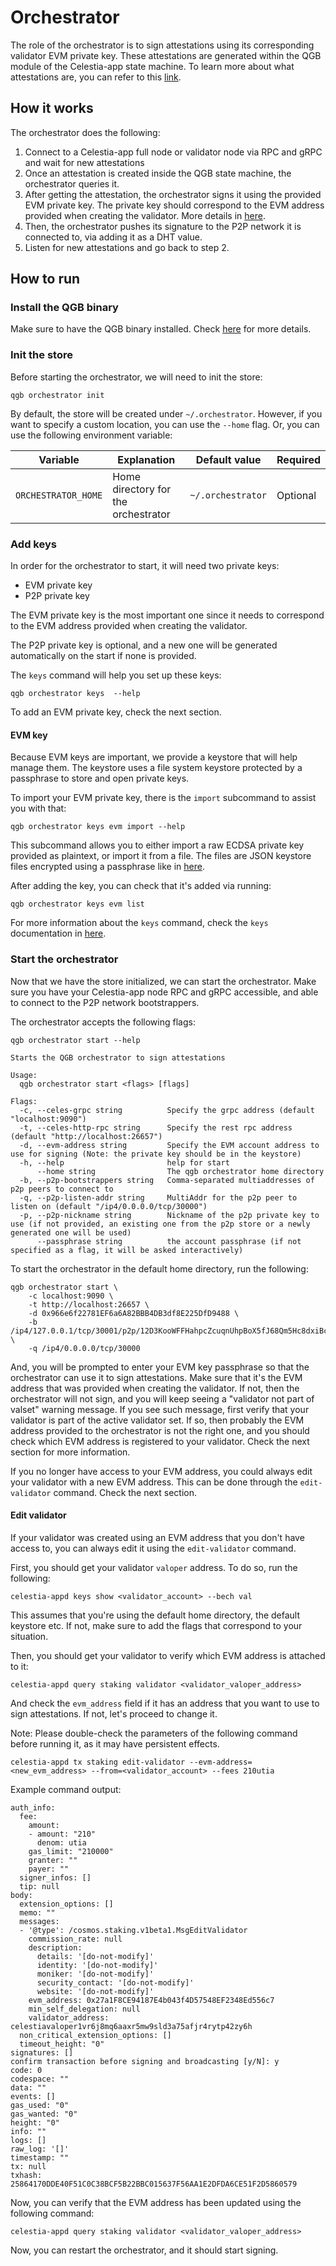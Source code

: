 # Orchestrator

The role of the orchestrator is to sign attestations using its corresponding validator EVM private key. These attestations are generated within the QGB module of the Celestia-app state machine. To learn more about what attestations are, you can refer to this [link](https://github.com/celestiaorg/celestia-app/tree/main/x/qgb).

## How it works

The orchestrator does the following:

1. Connect to a Celestia-app full node or validator node via RPC and gRPC and wait for new attestations
2. Once an attestation is created inside the QGB state machine, the orchestrator queries it.
3. After getting the attestation, the orchestrator signs it using the provided EVM private key. The private key should correspond to the EVM address provided when creating the validator. More details in [here](https://docs.celestia.org/nodes/validator-node/#setup-qgb-keys).
4. Then, the orchestrator pushes its signature to the P2P network it is connected to, via adding it as a DHT value.
5. Listen for new attestations and go back to step 2.

## How to run

### Install the QGB binary

Make sure to have the QGB binary installed. Check [here](https://github.com/celestiaorg/orchestrator-relayer/blob/main/README.md) for more details.

### Init the store

Before starting the orchestrator, we will need to init the store:

```ssh
qgb orchestrator init
```

By default, the store will be created under `~/.orchestrator`. However, if you want to specify a custom location, you can use the `--home` flag. Or, you can use the following environment variable:

| Variable            | Explanation                           | Default value     | Required |
|---------------------|---------------------------------------|-------------------|----------|
| `ORCHESTRATOR_HOME` | Home directory for the orchestrator   | `~/.orchestrator` | Optional |

### Add keys

In order for the orchestrator to start, it will need two private keys:

- EVM private key
- P2P private key

The EVM private key is the most important one since it needs to correspond to the EVM address provided when creating the validator.

The P2P private key is optional, and a new one will be generated automatically on the start if none is provided.

The `keys` command will help you set up these keys:

```ssh
qgb orchestrator keys  --help
```

To add an EVM private key, check the next section.

#### EVM key

Because EVM keys are important, we provide a keystore that will help manage them. The keystore uses a file system keystore protected by a passphrase to store and open private keys.

To import your EVM private key, there is the `import` subcommand to assist you with that:

```ssh
qgb orchestrator keys evm import --help
```

This subcommand allows you to either import a raw ECDSA private key provided as plaintext, or import it from a file. The files are JSON keystore files encrypted using a passphrase like in [here](https://geth.ethereum.org/docs/developers/dapp-developer/native-accounts).

After adding the key, you can check that it's added via running:

```ssh
qgb orchestrator keys evm list
```

For more information about the `keys` command, check the `keys` documentation in [here](https://github.com/celestiaorg/orchestrator-relayer/blob/main/docs/keys.md).

### Start the orchestrator

Now that we have the store initialized, we can start the orchestrator. Make sure you have your Celestia-app node RPC and gRPC accessible, and able to connect to the P2P network bootstrappers.

The orchestrator accepts the following flags:

```ssh
qgb orchestrator start --help

Starts the QGB orchestrator to sign attestations

Usage:
  qgb orchestrator start <flags> [flags]

Flags:
  -c, --celes-grpc string          Specify the grpc address (default "localhost:9090")
  -t, --celes-http-rpc string      Specify the rest rpc address (default "http://localhost:26657")
  -d, --evm-address string         Specify the EVM account address to use for signing (Note: the private key should be in the keystore)
  -h, --help                       help for start
      --home string                The qgb orchestrator home directory
  -b, --p2p-bootstrappers string   Comma-separated multiaddresses of p2p peers to connect to
  -q, --p2p-listen-addr string     MultiAddr for the p2p peer to listen on (default "/ip4/0.0.0.0/tcp/30000")
  -p, --p2p-nickname string        Nickname of the p2p private key to use (if not provided, an existing one from the p2p store or a newly generated one will be used)
      --passphrase string          the account passphrase (if not specified as a flag, it will be asked interactively)
```

To start the orchestrator in the default home directory, run the following:

```ssh
qgb orchestrator start \
    -c localhost:9090 \
    -t http://localhost:26657 \
    -d 0x966e6f22781EF6a6A82BBB4DB3df8E225DfD9488 \
    -b /ip4/127.0.0.1/tcp/30001/p2p/12D3KooWFFHahpcZcuqnUhpBoX5fJ68Qm5Hc8dxiBcX1oo46fLxh \
    -q /ip4/0.0.0.0/tcp/30000
```

And, you will be prompted to enter your EVM key passphrase so that the orchestrator can use it to sign attestations. Make sure that it's the EVM address that was provided when creating the validator. If not, then the orchestrator will not sign, and you will keep seeing a "validator not part of valset" warning message. If you see such message, first verify that your validator is part of the active validator set. If so, then probably the EVM address provided to the orchestrator is not the right one, and you should check which EVM address is registered to your validator. Check the next section for more information.

If you no longer have access to your EVM address, you could always edit your validator with a new EVM address. This can be done through the `edit-validator` command. Check the next section.

#### Edit validator

If your validator was created using an EVM address that you don't have access to, you can always edit it using the `edit-validator` command.

First, you should get your validator `valoper` address. To do so, run the following:

```ssh
celestia-appd keys show <validator_account> --bech val
```

This assumes that you're using the default home directory, the default keystore etc. If not, make sure to add the flags that correspond to your situation.

Then, you should get your validator to verify which EVM address is attached to it:

```ssh
celestia-appd query staking validator <validator_valoper_address>
```

And check the `evm_address` field if it has an address that you want to use to sign attestations. If not, let's proceed to change it.

Note: Please double-check the parameters of the following command before running it, as it may have persistent effects.

```ssh
celestia-appd tx staking edit-validator --evm-address=<new_evm_address> --from=<validator_account> --fees 210utia
```

Example command output:

```ssh
auth_info:
  fee:
    amount:
    - amount: "210"
      denom: utia
    gas_limit: "210000"
    granter: ""
    payer: ""
  signer_infos: []
  tip: null
body:
  extension_options: []
  memo: ""
  messages:
  - '@type': /cosmos.staking.v1beta1.MsgEditValidator
    commission_rate: null
    description:
      details: '[do-not-modify]'
      identity: '[do-not-modify]'
      moniker: '[do-not-modify]'
      security_contact: '[do-not-modify]'
      website: '[do-not-modify]'
    evm_address: 0x27a1F8CE94187E4b043f4D57548EF2348Ed556c7
    min_self_delegation: null
    validator_address: celestiavaloper1vr6j8mq6aaxr5mw9sld3a75afjr4rytp42zy6h
  non_critical_extension_options: []
  timeout_height: "0"
signatures: []
confirm transaction before signing and broadcasting [y/N]: y
code: 0
codespace: ""
data: ""
events: []
gas_used: "0"
gas_wanted: "0"
height: "0"
info: ""
logs: []
raw_log: '[]'
timestamp: ""
tx: null
txhash: 25864170DDE40F51C0C38BCF5B22BBC015637F56AA1E2DFDA6CE51F2D5860579
```

Now, you can verify that the EVM address has been updated using the following command:

```ssh
celestia-appd query staking validator <validator_valoper_address>
```

Now, you can restart the orchestrator, and it should start signing.
